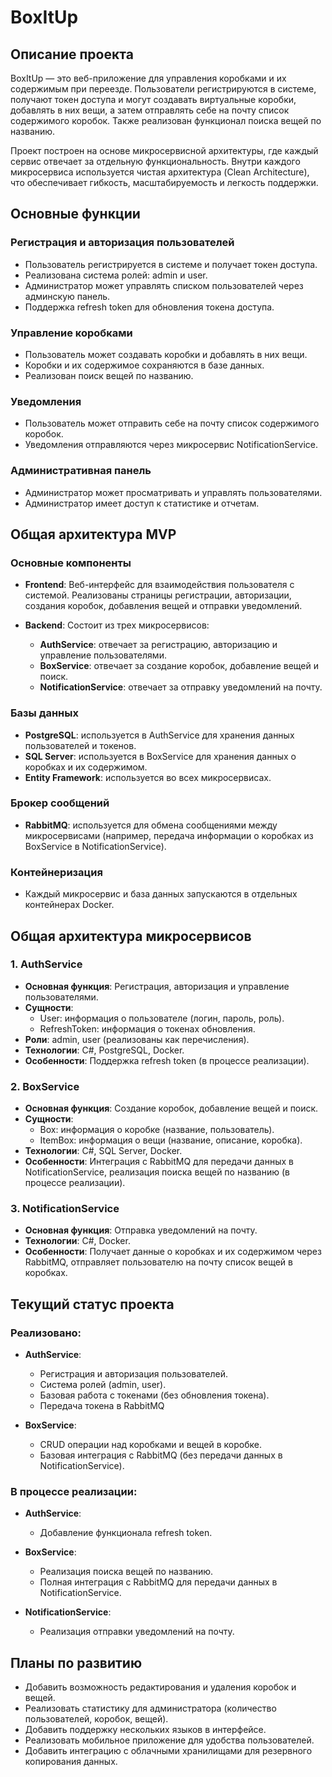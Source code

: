 # BoxItUp

## Описание проекта
BoxItUp — это веб-приложение для управления коробками и их содержимым при переезде. Пользователи регистрируются в системе, получают токен доступа и могут создавать виртуальные коробки, добавлять в них вещи, а затем отправлять себе на почту список содержимого коробок. Также реализован функционал поиска вещей по названию.

Проект построен на основе микросервисной архитектуры, где каждый сервис отвечает за отдельную функциональность. Внутри каждого микросервиса используется чистая архитектура (Clean Architecture), что обеспечивает гибкость, масштабируемость и легкость поддержки.

## Основные функции

### Регистрация и авторизация пользователей
- Пользователь регистрируется в системе и получает токен доступа.
- Реализована система ролей: admin и user.
- Администратор может управлять списком пользователей через админскую панель.
- Поддержка refresh token для обновления токена доступа.

### Управление коробками
- Пользователь может создавать коробки и добавлять в них вещи.
- Коробки и их содержимое сохраняются в базе данных.
- Реализован поиск вещей по названию.

### Уведомления
- Пользователь может отправить себе на почту список содержимого коробок.
- Уведомления отправляются через микросервис NotificationService.

### Административная панель
- Администратор может просматривать и управлять пользователями.
- Администратор имеет доступ к статистике и отчетам.

## Общая архитектура MVP

### Основные компоненты
- **Frontend**: Веб-интерфейс для взаимодействия пользователя с системой. Реализованы страницы регистрации, авторизации, создания коробок, добавления вещей и отправки уведомлений.
  
- **Backend**: Состоит из трех микросервисов:
  - **AuthService**: отвечает за регистрацию, авторизацию и управление пользователями.
  - **BoxService**: отвечает за создание коробок, добавление вещей и поиск.
  - **NotificationService**: отвечает за отправку уведомлений на почту.

### Базы данных
- **PostgreSQL**: используется в AuthService для хранения данных пользователей и токенов.
- **SQL Server**: используется в BoxService для хранения данных о коробках и их содержимом.
- **Entity Framework**: используется во всех микросервисах.

### Брокер сообщений
- **RabbitMQ**: используется для обмена сообщениями между микросервисами (например, передача информации о коробках из BoxService в NotificationService).

### Контейнеризация
- Каждый микросервис и база данных запускаются в отдельных контейнерах Docker.

## Общая архитектура микросервисов

### 1. AuthService
- **Основная функция**: Регистрация, авторизация и управление пользователями.
- **Сущности**:
  - User: информация о пользователе (логин, пароль, роль).
  - RefreshToken: информация о токенах обновления.
- **Роли**: admin, user (реализованы как перечисления).
- **Технологии**: C#, PostgreSQL, Docker.
- **Особенности**: Поддержка refresh token (в процессе реализации).

### 2. BoxService
- **Основная функция**: Создание коробок, добавление вещей и поиск.
- **Сущности**:
  - Box: информация о коробке (название,  пользователь).
  - ItemBox: информация о вещи (название, описание, коробка).
- **Технологии**: C#, SQL Server, Docker.
- **Особенности**: Интеграция с RabbitMQ для передачи данных в NotificationService, реализация поиска вещей по названию (в процессе реализации).

### 3. NotificationService
- **Основная функция**: Отправка уведомлений на почту.
- **Технологии**: C#, Docker.
- **Особенности**: Получает данные о коробках и их содержимом через RabbitMQ, отправляет пользователю на почту список вещей в коробках.

## Текущий статус проекта

### Реализовано:
- **AuthService**:
  - Регистрация и авторизация пользователей.
  - Система ролей (admin, user).
  - Базовая работа с токенами (без обновления токена).
  - Передача токена в RabbitMQ

- **BoxService**:
  - CRUD операции над коробками и  вещей в коробке.
  - Базовая интеграция с RabbitMQ (без передачи данных в NotificationService).

### В процессе реализации:
- **AuthService**:
  - Добавление функционала refresh token.

- **BoxService**:
  - Реализация поиска вещей по названию.
  - Полная интеграция с RabbitMQ для передачи данных в NotificationService.

- **NotificationService**:
  - Реализация отправки уведомлений на почту.

## Планы по развитию
- Добавить возможность редактирования и удаления коробок и вещей.
- Реализовать статистику для администратора (количество пользователей, коробок, вещей).
- Добавить поддержку нескольких языков в интерфейсе.
- Реализовать мобильное приложение для удобства пользователей.
- Добавить интеграцию с облачными хранилищами для резервного копирования данных.
